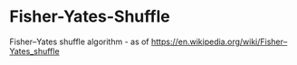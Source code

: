 # Fisher-Yates-Shuffle
Fisher–Yates shuffle algorithm - as of https://en.wikipedia.org/wiki/Fisher–Yates_shuffle
